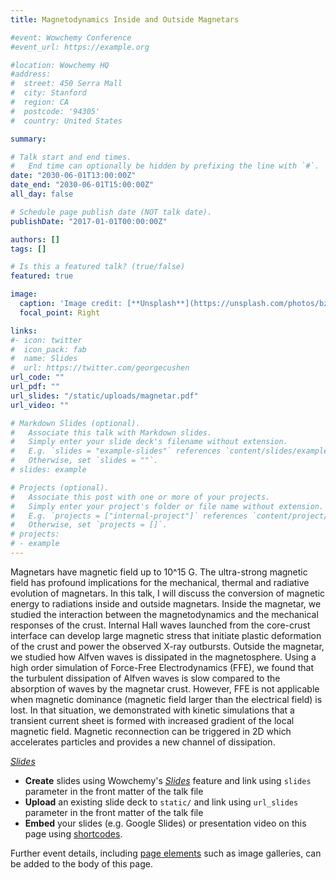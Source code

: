 ```yaml
---
title: Magnetodynamics Inside and Outside Magnetars

#event: Wowchemy Conference
#event_url: https://example.org

#location: Wowchemy HQ
#address:
#  street: 450 Serra Mall
#  city: Stanford
#  region: CA
#  postcode: '94305'
#  country: United States

summary: 

# Talk start and end times.
#   End time can optionally be hidden by prefixing the line with `#`.
date: "2030-06-01T13:00:00Z"
date_end: "2030-06-01T15:00:00Z"
all_day: false

# Schedule page publish date (NOT talk date).
publishDate: "2017-01-01T00:00:00Z"

authors: []
tags: []

# Is this a featured talk? (true/false)
featured: true

image:
  caption: 'Image credit: [**Unsplash**](https://unsplash.com/photos/bzdhc5b3Bxs)'
  focal_point: Right

links:
#- icon: twitter
#  icon_pack: fab
#  name: Slides
#  url: https://twitter.com/georgecushen
url_code: ""
url_pdf: ""
url_slides: "/static/uploads/magnetar.pdf"
url_video: ""

# Markdown Slides (optional).
#   Associate this talk with Markdown slides.
#   Simply enter your slide deck's filename without extension.
#   E.g. `slides = "example-slides"` references `content/slides/example-slides.md`.
#   Otherwise, set `slides = ""`.
# slides: example

# Projects (optional).
#   Associate this post with one or more of your projects.
#   Simply enter your project's folder or file name without extension.
#   E.g. `projects = ["internal-project"]` references `content/project/deep-learning/index.md`.
#   Otherwise, set `projects = []`.
# projects:
# - example
---
```


Magnetars have magnetic field up to 10^15 G. The ultra-strong magnetic field has profound implications for the mechanical, thermal and radiative evolution of magnetars. In this talk, I will discuss the conversion of magnetic energy to radiations inside and outside magnetars. Inside the magnetar, we studied the interaction between the magnetodynamics and the mechanical responses of the crust. Internal Hall waves launched from the core-crust interface can develop large magnetic stress that initiate plastic deformation of the crust and power the observed X-ray outbursts. Outside the magnetar, we studied how Alfven waves is dissipated in the magnetosphere. Using a high order simulation of Force-Free Electrodynamics (FFE), we found that the turbulent dissipation of Alfven waves is slow compared to the absorption of waves by the magnetar crust. However, FFE is not applicable when magnetic dominance (magnetic field larger than the electrical field) is lost. In that situation, we demonstrated with kinetic simulations that a transient current sheet is formed with increased gradient of the local magnetic field. Magnetic reconnection can be triggered in 2D which accelerates particles and provides a new channel of dissipation.

[*Slides*]("static/uploads/magnetar.pdf")

- **Create** slides using Wowchemy's [*Slides*](https://wowchemy.com/docs/managing-content/#create-slides) feature and link using `slides` parameter in the front matter of the talk file
- **Upload** an existing slide deck to `static/` and link using `url_slides` parameter in the front matter of the talk file
- **Embed** your slides (e.g. Google Slides) or presentation video on this page using [shortcodes](https://wowchemy.com/docs/writing-markdown-latex/).

Further event details, including [page elements](https://wowchemy.com/docs/writing-markdown-latex/) such as image galleries, can be added to the body of this page.
